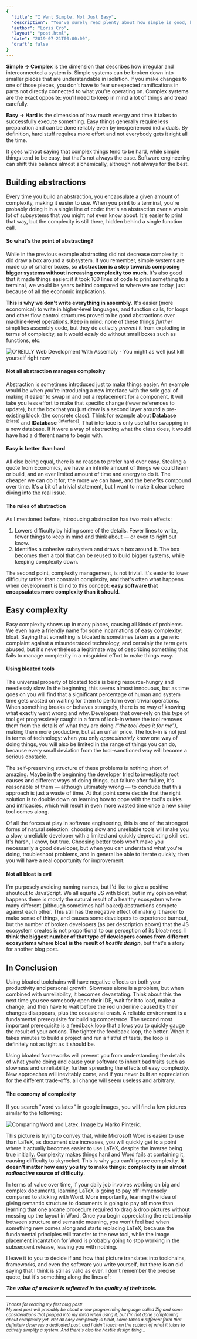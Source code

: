 ```yaml
---
{
  "title": "I Want Simple, Not Just Easy",
  "description": "You've surely read plenty about how simple is good, but what's wrong with easy?", 
  "author": "Loris Cro",
  "layout": "post.html",
  "date": "2019-07-21T00:00:00",
  "draft": false
}
---
```

<span style="text-align:left; display:inline-block;"><b>Simple → Complex</b></span> is the dimension that describes how irregular and interconnected a system is. Simple systems can be broken down into smaller pieces that are understandable in isolation. If you make changes to one of those pieces, you don't have to fear unexpected ramifications in parts not directly connected to what you're operating on. Complex systems are the exact opposite: you'll need to keep in mind a lot of things and tread carefully.

<span style="text-align:left; display:inline-block;"><b>Easy → Hard</b></span> is the dimension of how much energy and time it takes to successfully execute something. Easy things generally require less preparation and can be done reliably even by inexperienced individuals. By definition, hard stuff requires more effort and not everybody gets it right all the time.

It goes without saying that complex things tend to be hard, while simple things tend to be easy, but that's not always the case. Software engineering can shift this balance almost alchemically, although not always for the best.

## Building abstractions

Every time you build an abstraction, you encapsulate a given amount of complexity, making it easier to use. When you print to a terminal, you're probably doing it in a single line of code: that's an abstraction over a whole lot of subsystems that you might not even know about. It's easier to print that way, but the complexity is still there, hidden behind a single function call.

#### So what's the point of abstracting?

While in the previous example abstracting did not decrease complexity, it did draw a box around a subsystem. If you remember, simple systems are made up of smaller boxes, so **abstraction is a step towards composing bigger systems without increasing complexity too much**. It's also good that it made things easier: if it took 100 lines of code to print something to a terminal, we would be years behind compared to where we are today, just because of all the economic implications.

**This is why we don't write everything in assembly**. It's easier (more economical) to write in higher-level languages, and function calls, for loops and other flow control structures proved to be good abstractions over machine-level operations. Keep in mind: none of these things *further* simplifies assembly code, but they do actively *prevent* it from exploding in terms of complexity, as it would *easily* do without small boxes such as functions, etc.

![O'REILLY Web Development With Assembly - You might as well just kill yourself right now](webassembly.png "This joke lost some of its punch in the wake of WebAssembly")

#### Not all abstraction manages complexity

Abstraction is sometimes introduced just to make things easier. An example would be when you're introducing a new interface with the sole goal of making it easier to swap in and out a replacement for a component. It will take you less effort to make that specific change (fewer references to update), but the box that you just drew is a second layer around a pre-existing block (the concrete class). Think for example about  **Database** <sup>(class)</sup> and **IDatabase** <sup>(interface)</sup>. That interface is only useful for swapping in a new database. If it were a way of abstracting what the class does, it would have had a different name to begin with. 

#### Easy is better than hard

All else being equal, there is no reason to prefer hard over easy. Stealing a quote from Economics, we have an infinite amount of things we could learn or build, and an ever limited amount of time and energy to do it. The cheaper we can do it for, the more we can have, and the benefits compound over time. It's a bit of a trivial statement, but I want to make it clear before diving into the real issue.

#### The rules of abstraction

As I mentioned before, introducing abstraction has two main effects:

1. Lowers difficulty by hiding some of the details. Fewer lines to write, fewer things to keep in mind and think about — or even to right out know.
2. Identifies a cohesive subsystem and draws a box around it. The box becomes then a tool that can be reused to build bigger systems, while keeping complexity down.

The second point, complexity management, is not trivial. It's easier to lower difficulty rather than constrain complexity, and that's often what happens when development is blind to this concept: **easy software that encapsulates more complexity than it should**.

## Easy complexity

Easy complexity shows up in many places, causing all kinds of problems. We even have a friendly name for some incarnations of easy complexity: bloat. Saying that something is bloated is sometimes taken as a generic complaint against a misunderstood technology, and certainly the term gets abused, but it's nevertheless a legitimate way of describing something that fails to manage complexity in a misguided effort to make things easy.

#### Using bloated tools

The universal property of bloated tools is being resource-hungry and needlessly slow. In the beginning, this seems almost innocuous, but as time goes on you will find that a significant percentage of human and system time gets wasted on waiting for them to perform even trivial operations. When something breaks or behaves strangely, there is no way of knowing what exactly went wrong and why. Developers that over-rely on this type of tool get progressively caught in a form of lock-in where the tool removes them from the details of what they are doing *("the tool does it for me")*, making them more productive, but at an unfair price. The lock-in is not just in terms of technology: when you only *approximately* know one way of doing things, you will also be limited in the range of things you can do, because every small deviation from the tool-sanctioned way will become a serious obstacle. 

The self-preserving structure of these problems is nothing short of amazing. Maybe in the beginning the developer tried to investigate root causes and different ways of doing things, but failure after failure, it's reasonable of them — although ultimately wrong — to conclude that this approach is just a waste of time. At that point some decide that the right solution is to double down on learning how to cope with the tool's quirks and intricacies, which will result in even more wasted time once a new shiny tool comes along.

Of all the forces at play in software engineering, this is one of the strongest forms of natural selection: choosing slow and unreliable tools will make you a slow, unreliable developer with a limited and quickly depreciating skill set. It's harsh, I know, but true. Choosing better tools won't make you necessarily a good developer, but when you can understand what you're doing, troubleshoot problems, and in general be able to iterate quickly, then you will have a real opportunity for improvement.

#### Not all bloat is evil

I'm purposely avoiding naming names, but I'd like to give a positive shoutout to JavaScript. We all equate JS with bloat, but in my opinion what happens there is mostly the natural result of a healthy ecosystem where many different (although sometimes half-baked) abstractions compete against each other. This still has the negative effect of making it harder to make sense of things, and causes some developers to experience burnout, but the number of broken developers (as per description above) that the JS ecosystem creates is not proportional to our perception of its bloat-ness. **I think the biggest number of that type of developers comes from different ecosystems where bloat is the result of *hostile design***, but that's a story for another blog post.

## In Conclusion

Using bloated toolchains will have negative effects on both your productivity and personal growth. Slowness alone is a problem, but when combined with unreliability, it becomes devastating. Think about this the next time you see somebody open their IDE, wait for it to load, make a change, and then have to wait before the red underline caused by their changes disappears, plus the occasional crash. A reliable environment is a fundamental prerequisite for building competence.   The second most important prerequisite is a feedback loop that allows you to quickly gauge the result of your actions. The tighter the feedback loop, the better. When it takes minutes to build a project and run a fistful of tests, the loop is definitely not as tight as it should be.

Using bloated frameworks will prevent you from understanding the details of what you're doing and cause your software to inherit bad traits such as slowness and unreliability, further spreading the effects of easy complexity. New approaches will inevitably come, and if you never built an appreciation for the different trade-offs, all change will seem useless and arbitrary. 

#### The economy of complexity

If you search "word vs latex" in google images, you will find a few pictures similar to the following:

![Comparing Word and Latex. Image by Marko Pinteric.](miktex.png)

This picture is trying to convey that, while Microsoft Word is easier to use than LaTeX, as document size increases, you will quickly get to a point where it actually becomes easier to use LaTeX, despite the inverse being true initially. Complexity makes things hard and Word fails at containing it, causing difficulty to skyrocket. This is why you can't ignore complexity. **It doesn't matter how easy you try to make things: complexity is an almost *radioactive* source of difficulty**.

In terms of value over time, if your daily job involves working on big and complex documents, learning LaTeX is going to pay off immensely compared to sticking with Word. More importantly, learning the idea of giving semantic structure to documents is going to pay off more than learning that one arcane procedure required to drag & drop pictures without messing up the layout in Word. Once you begin appreciating the relationship between structure and semantic meaning, you won't feel bad when something new comes along and starts replacing LaTeX, because the fundamental principles will transfer to the new tool, while the image placement incantation for Word is probably going to stop working in the subsequent release, leaving  you with nothing.

I leave it to you to decide if and how that picture translates into toolchains, frameworks, and even the software you write yourself, but there is an old saying that I think is still as valid as ever. I don't remember the precise quote, but it's something along the lines of:

***The value of a maker is reflected in the quality of their tools.***

---

<small>*Thanks for reading my first blog post!  
My next post will probably be about a new programming language called Zig and some considerations that popped into my mind when using it, but I'm not done complaining about complexity yet. Not all easy complexity is bloat, some takes a different form that definitely deserves a dedicated post, and I didn't touch on the subject of what it takes to actively simplify a system. And there's also the hostile design thing…* </small>









